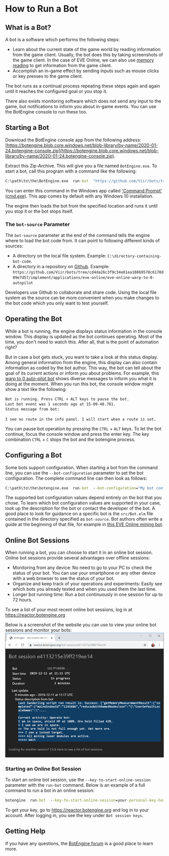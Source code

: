 # How to Run a Bot

## What is a Bot?

A bot is a software which performs the following steps:

+ Learn about the current state of the game world by reading information from the game client. Usually, the bot does this by taking screenshots of the game client. In the case of EVE Online, we can also use [memory reading](https://github.com/Arcitectus/Sanderling) to get information from the game client.
+ Accomplish an in-game effect by sending inputs such as mouse clicks or key presses to the game client.

The bot runs as a continual process repeating these steps again and again until it reaches the configured goal or you stop it.

There also exists monitoring software which does not send any input to the game, but notifications to inform you about in-game events. You can use the BotEngine console to run these too.

## Starting a Bot

Download the BotEngine console app from the following address:
[https://botengine.blob.core.windows.net/blob-library/by-name/2020-01-24.botengine-console.zip](https://botengine.blob.core.windows.net/blob-library/by-name/2020-01-24.botengine-console.zip).

Extract this Zip-Archive. This will give you a file named `BotEngine.exe`. To start a bot, call this program with a command like the following:

```cmd
C:\path\to\the\BotEngine.exe  run-bot  "https://github.com/Viir/bots/tree/cd4da26c3f9c34e81ea18869578c6170d09e7d57/implement/applications/eve-online/eve-online-warp-to-0-autopilot"
```

You can enter this command in the Windows app called ['Command Prompt' (cmd.exe)](https://en.wikipedia.org/wiki/Cmd.exe). This app comes by default with any Windows 10 installation.

The engine then loads the bot from the specified location and runs it until you stop it or the bot stops itself.

### The `bot-source` Parameter

The `bot-source` parameter at the end of the command tells the engine where to load the bot code from. It can point to following different kinds of sources:

+ A directory on the local file system. Example: `C:\directory-containing-bot-code`.
+ A directory in a repository on [Github](https://github.com). Example: `https://github.com/Viir/bots/tree/cd4da26c3f9c34e81ea18869578c6170d09e7d57/implement/applications/eve-online/eve-online-warp-to-0-autopilot`

Developers use Github to collaborate and share code. Using the local file system as the source can be more convenient when you make changes to the bot code which you only want to test yourself.

## Operating the Bot

While a bot is running, the engine displays status information in the console window. This display is updated as the bot continues operating.
Most of the time, you don't need to watch this. After all, that is the point of automation right?

But in case a bot gets stuck, you want to take a look at this status display. Among general information from the engine, this display can also contain information as coded by the bot author. This way, the bot can tell about the goal of its current actions or inform you about problems. For example, this [warp to 0 auto-pilot bot](https://github.com/Viir/bots/tree/cd4da26c3f9c34e81ea18869578c6170d09e7d57/implement/applications/eve-online/eve-online-warp-to-0-autopilot) shows diverse messages to inform you what it is doing at the moment. When you run this bot, the console window might show a text like the following:

```
Bot is running. Press CTRL + ALT keys to pause the bot.
Last bot event was 1 seconds ago at 15-09-48.781.
Status message from bot:

I see no route in the info panel. I will start when a route is set.
```

You can pause bot operation by pressing the `CTRL` + `ALT` keys. To let the bot continue, focus the console window and press the enter key. The key combination `CTRL` + `C` stops the bot and the botengine process.

## Configuring a Bot

Some bots support configuration. When starting a bot from the command line, you can use the `--bot-configuration` parameter to set the bot configuration. The complete command line can then look as follows:
```cmd
C:\path\to\the\botengine.exe  run-bot  --bot-configuration="My bot configuration"  "https://github.com/Viir/bots/tree/cba8167a7b02120315b1adb2d7c697f29b95c09b/implement/templates/remember-bot-configuration"
```

The supported bot configuration values depend entirely on the bot that you chose. To learn which bot configuration values are supported in your case, look up the description for the bot or contact the developer of the bot. A good place to look for guidance on a specific bot is the `src/Bot.elm` file contained in the directory specified as `bot-source`. Bot authors often write a guide at the beginning of that file, for example in [this EVE Online mining bot](https://github.com/Viir/bots/blob/cd4da26c3f9c34e81ea18869578c6170d09e7d57/implement/applications/eve-online/eve-online-mining-bot/src/Bot.elm).

## Online Bot Sessions

When running a bot, you can choose to start it in an online bot session. Online bot sessions provide several advantages over offline sessions:

+ Monitoring from any device: No need to go to your PC to check the status of your bot. You can use your smartphone or any other device with a web browser to see the status of your bot.
+ Organize and keep track of your operations and experiments: Easily see which bots you already tested and when you used them the last time.
+ Longer bot running time: Run a bot continuously in one session for up to 72 hours.

To see a list of your most recent online bot sessions, log in at https://reactor.botengine.org

Below is a screenshot of the website you can use to view your online bot sessions and monitor your bots:
![monitor your bots using online bot sessions](./image/2019-12-11.online-bot-session.png)

### Starting an Online Bot Session

To start an online bot session, use the `--key-to-start-online-session` parameter with the `run-bot` command. Below is an example of a full command to run a bot in an online session:
```cmd
botengine  run-bot  --key-to-start-online-session=your-personal-key-here  "https://github.com/Viir/bots/tree/cba8167a7b02120315b1adb2d7c697f29b95c09b/implement/templates/remember-bot-configuration"
```

To get your key, go to https://reactor.botengine.org and log in to your account. After logging in, you see the key under `Bot session keys`.

## Getting Help

If you have any questions, the [BotEngine forum](https://forum.botengine.org) is a good place to learn more.
